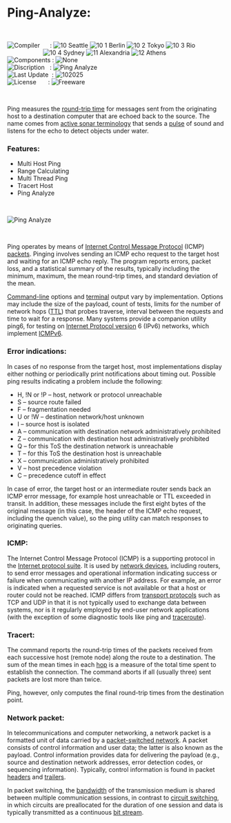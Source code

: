 # Ping-Analyze:

</br>

![Compiler](https://github.com/user-attachments/assets/a916143d-3f1b-4e1f-b1e0-1067ef9e0401) &nbsp;&nbsp;&nbsp;&nbsp;&nbsp;: ![10 Seattle](https://github.com/user-attachments/assets/c70b7f21-688a-4239-87c9-9a03a8ff25ab) ![10 1 Berlin](https://github.com/user-attachments/assets/bdcd48fc-9f09-4830-b82e-d38c20492362) ![10 2 Tokyo](https://github.com/user-attachments/assets/5bdb9f86-7f44-4f7e-aed2-dd08de170bd5) ![10 3 Rio](https://github.com/user-attachments/assets/e7d09817-54b6-4d71-a373-22ee179cd49c)   
&nbsp;&nbsp;&nbsp;&nbsp;&nbsp;&nbsp;&nbsp;&nbsp;&nbsp;&nbsp;&nbsp;&nbsp;&nbsp;&nbsp;&nbsp;&nbsp;&nbsp;&nbsp;&nbsp;&nbsp;&nbsp;![10 4 Sydney](https://github.com/user-attachments/assets/e75342ca-1e24-4a7e-8fe3-ce22f307d881) ![11 Alexandria](https://github.com/user-attachments/assets/64f150d0-286a-4edd-acab-9f77f92d68ad) ![12 Athens](https://github.com/user-attachments/assets/59700807-6abf-4e6d-9439-5dc70fc0ceca)  
![Components](https://github.com/user-attachments/assets/d6a7a7a4-f10e-4df1-9c4f-b4a1a8db7f0e) : ![None](https://github.com/user-attachments/assets/8072c57c-0170-4e6e-9f51-50d34f904d70)  
![Discription](https://github.com/user-attachments/assets/4a778202-1072-463a-bfa3-842226e300af) &nbsp;&nbsp;: ![Ping Analyze](https://github.com/user-attachments/assets/9d6199a3-8c0f-4b8e-921e-4629e7eec45b)  
![Last Update](https://github.com/user-attachments/assets/e1d05f21-2a01-4ecf-94f3-b7bdff4d44dd) &nbsp;: ![102025](https://github.com/user-attachments/assets/62cea8cc-bd7d-49bd-b920-5590016735c0)  
![License](https://github.com/user-attachments/assets/ff71a38b-8813-4a79-8774-09a2f3893b48) &nbsp;&nbsp;&nbsp;&nbsp;&nbsp;&nbsp;: ![Freeware](https://github.com/user-attachments/assets/1fea2bbf-b296-4152-badd-e1cdae115c43)

</br>

Ping measures the [round-trip time](https://en.wikipedia.org/wiki/Round-trip_delay) for messages sent from the originating host to a destination computer that are echoed back to the source. The name comes from [active sonar terminology](https://en.wikipedia.org/wiki/Packet_loss) that sends a [pulse](https://en.wikipedia.org/wiki/Pulse_(signal_processing)) of sound and listens for the echo to detect objects under water.

### Features:
* Multi Host Ping
* Range Calculating
* Multi Thread Ping
* Tracert Host
* Ping Analyze

</br>

![Ping Analyze](https://github.com/user-attachments/assets/bd0293b9-c71f-45af-8191-638e46bafe1d)

</br>

Ping operates by means of [Internet Control Message Protocol](https://en.wikipedia.org/wiki/Internet_Control_Message_Protocol) (ICMP) [packets](https://en.wikipedia.org/wiki/Network_packet). Pinging involves sending an ICMP echo request to the target host and waiting for an ICMP echo reply. The program reports errors, packet loss, and a statistical summary of the results, typically including the minimum, maximum, the mean round-trip times, and standard deviation of the mean.

[Command-line](https://en.wikipedia.org/wiki/Command-line_interface#Command-line_option) options and [terminal](https://en.wikipedia.org/wiki/Computer_terminal) output vary by implementation. Options may include the size of the payload, count of tests, limits for the number of network hops ([TTL](https://en.wikipedia.org/wiki/Time_to_live#IP_packets)) that probes traverse, interval between the requests and time to wait for a response. Many systems provide a companion utility ping6, for testing on [Internet Protocol version](https://en.wikipedia.org/wiki/IPv6) 6 (IPv6) networks, which implement [ICMPv6](https://en.wikipedia.org/wiki/ICMPv6).

### Error indications:
In cases of no response from the target host, most implementations display either nothing or periodically print notifications about timing out. Possible ping results indicating a problem include the following:
* H, !N or !P – host, network or protocol unreachable
* S – source route failed
* F – fragmentation needed
* U or !W – destination network/host unknown
* I – source host is isolated
* A – communication with destination network administratively prohibited
* Z – communication with destination host administratively prohibited
* Q – for this ToS the destination network is unreachable
* T – for this ToS the destination host is unreachable
* X – communication administratively prohibited
* V – host precedence violation
* C – precedence cutoff in effect

In case of error, the target host or an intermediate router sends back an ICMP error message, for example host unreachable or TTL exceeded in transit. In addition, these messages include the first eight bytes of the original message (in this case, the header of the ICMP echo request, including the quench value), so the ping utility can match responses to originating queries.

### ICMP:
The Internet Control Message Protocol (ICMP) is a supporting protocol in the [Internet protocol suite](https://en.wikipedia.org/wiki/Internet_protocol_suite). It is used by [network devices](https://en.wikipedia.org/wiki/Networking_hardware), including routers, to send error messages and operational information indicating success or failure when communicating with another IP address. For example, an error is indicated when a requested service is not available or that a host or router could not be reached. ICMP differs from [transport protocols](https://en.wikipedia.org/wiki/Transport_layer) such as TCP and UDP in that it is not typically used to exchange data between systems, nor is it regularly employed by end-user network applications (with the exception of some diagnostic tools like ping and [traceroute](https://en.wikipedia.org/wiki/Traceroute)).

### Tracert:
The command reports the round-trip times of the packets received from each successive host (remote node) along the route to a destination. The sum of the mean times in each [hop](https://en.wikipedia.org/wiki/Hop_(networking)) is a measure of the total time spent to establish the connection. The command aborts if all (usually three) sent packets are lost more than twice.

Ping, however, only computes the final round-trip times from the destination point.

### Network packet:
In telecommunications and computer networking, a network packet is a formatted unit of data carried by a [packet-switched network](https://en.wikipedia.org/wiki/Packet_switching). A packet consists of control information and user data; the latter is also known as the payload. Control information provides data for delivering the payload (e.g., source and destination network addresses, error detection codes, or sequencing information). Typically, control information is found in packet [headers](https://en.wikipedia.org/wiki/Header_(computing)) and [trailers](https://en.wikipedia.org/wiki/Trailer_(computing)).

In packet switching, the [bandwidth](https://en.wikipedia.org/wiki/Bandwidth_(computing)) of the transmission medium is shared between multiple communication sessions, in contrast to [circuit switching](https://en.wikipedia.org/wiki/Circuit_switching), in which circuits are preallocated for the duration of one session and data is typically transmitted as a continuous [bit stream](https://en.wikipedia.org/wiki/Bitstream).
